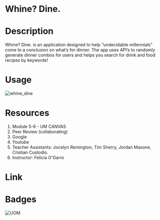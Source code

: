 # Whine? Dine.

# Description

Whine? Dine. is an application designed to help “undecidable millennials” come to a conclusion on what’s for dinner. The app uses API’s to randomly generate dinner combos for users and helps you search for drink and food recipes by keywords!

# Usage

![whine_dine](https://github.com/fraancellaa/whine-dine/blob/main/assets/images/Whine_%20Dine.gif?raw=true)

# Resources

1. Module 5-6 - UM CANVAS
2. Peer Review (collaborating)
3. Google
4. Youtube
5. Teacher Assistants: Jocelyn Remington, Tim Sherry, Jordan Masone, Cristian Custodio.
6. Instructor: Felicia O'Garro

# Link

# Badges

![UOM](https://img.shields.io/badge/University%20of-Miami-orange)
